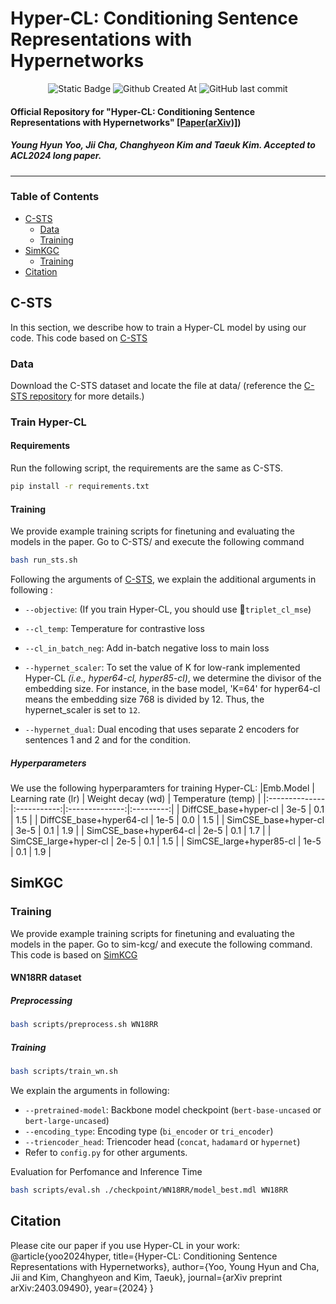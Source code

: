 # Hyper-CL: Conditioning Sentence Representations with Hypernetworks
<div align=center>
  <img alt="Static Badge" src="https://img.shields.io/badge/HyperCL-1.0-blue">
  <img alt="Github Created At" src="https://img.shields.io/github/created-at/HYU-NLP/Hyper-CL">
  <img alt="GitHub last commit" src="https://img.shields.io/github/last-commit/HYU-NLP/Hyper-CL">
  <br>
</div>


#### Official Repository for "Hyper-CL: Conditioning Sentence Representations with Hypernetworks" [[Paper(arXiv)]](https://arxiv.org/abs/2403.09490))
##### Young Hyun Yoo, Jii Cha, Changhyeon Kim and Taeuk Kim. *Accepted to ACL2024 long paper*. 
---
### Table of Contents
- [C-STS](#c-sts)
  - [Data](#data)
  - [Training](#train_csts)
- [SimKGC](#SimKGC)
  - [Training](#train_simkgc)
- [Citation](#citation)

## C-STS <a name="c-sts"></a>
In this section, we describe how to train a Hyper-CL model by using our code. This code based on [C-STS](https://github.com/princeton-nlp/c-sts/tree/main)

### Data <a name="data"></a>
Download the C-STS dataset and locate the file at data/ (reference the [C-STS repository](https://github.com/princeton-nlp/c-sts/tree/main) for more details.)

### Train Hyper-CL <a name="train_csts"></a>
#### Requirements
Run the following script, the requirements are the same as C-STS.
```bash
pip install -r requirements.txt
```

#### Training
We provide example training scripts for finetuning and evaluating the models in the paper. Go to C-STS/ and execute the following command
```bash
bash run_sts.sh
```

Following the arguments of [C-STS](https://github.com/princeton-nlp/c-sts/tree/main), we explain the additional arguments in following :
* `--objective`: (If you train Hyper-CL, you should use `triplet_cl_mse`)
* `--cl_temp`: Temperature for contrastive loss
* `--cl_in_batch_neg`: Add in-batch negative loss to main loss
* `--hypernet_scaler`: To set the value of K for low-rank implemented Hyper-CL _(i.e., hyper64-cl, hyper85-cl)_, we determine the divisor of the embedding size. For instance, in the base model, 'K=64' for hyper64-cl means the embedding size 768 is divided by 12. Thus, the hypernet_scaler is set to `12`.

* `--hypernet_dual`: Dual encoding that uses separate 2 encoders for sentences 1 and 2 and for the condition.

##### Hyperparameters
We use the following hyperparamters for training Hyper-CL:
|Emb.Model  | Learning rate (lr) | Weight decay (wd) | Temperature (temp)   |
|:--------------|:-----------:|:--------------:|:---------:|
| DiffCSE_base+hyper-cl   | 3e-5          | 0.1            | 1.5       |
| DiffCSE_base+hyper64-cl  | 1e-5 | 0.0 | 1.5 |
| SimCSE_base+hyper-cl | 3e-5 | 0.1 | 1.9 |
| SimCSE_base+hyper64-cl | 2e-5 | 0.1 | 1.7 |
| SimCSE_large+hyper-cl  | 2e-5 | 0.1 | 1.5 |
| SimCSE_large+hyper85-cl  | 1e-5 | 0.1 | 1.9 |

## SimKGC <a name="SimKGC"></a>

### Training

We provide example training scripts for finetuning and evaluating the models in the paper. Go to sim-kcg/ and execute the following command.
This code is based on [SimKCG](https://github.com/intfloat/SimKGC)

#### WN18RR dataset

##### Preprocessing

```bash
bash scripts/preprocess.sh WN18RR
```

##### Training <a name="train_simkgc"></a>

```bash
bash scripts/train_wn.sh
```

We explain the arguments in following:

- `--pretrained-model`: Backbone model checkpoint (`bert-base-uncased` or `bert-large-uncased`)
- `--encoding_type`: Encoding type (`bi_encoder` or `tri_encoder`)
- `--triencoder_head`: Triencoder head (`concat`, `hadamard` or `hypernet`)
- Refer to `config.py` for other arguments.

Evaluation for Perfomance and Inference Time

```bash
bash scripts/eval.sh ./checkpoint/WN18RR/model_best.mdl WN18RR
```

## Citation
Please cite our paper if you use Hyper-CL in your work:
@article{yoo2024hyper,
  title={Hyper-CL: Conditioning Sentence Representations with Hypernetworks},
  author={Yoo, Young Hyun and Cha, Jii and Kim, Changhyeon and Kim, Taeuk},
  journal={arXiv preprint arXiv:2403.09490},
  year={2024}
}
